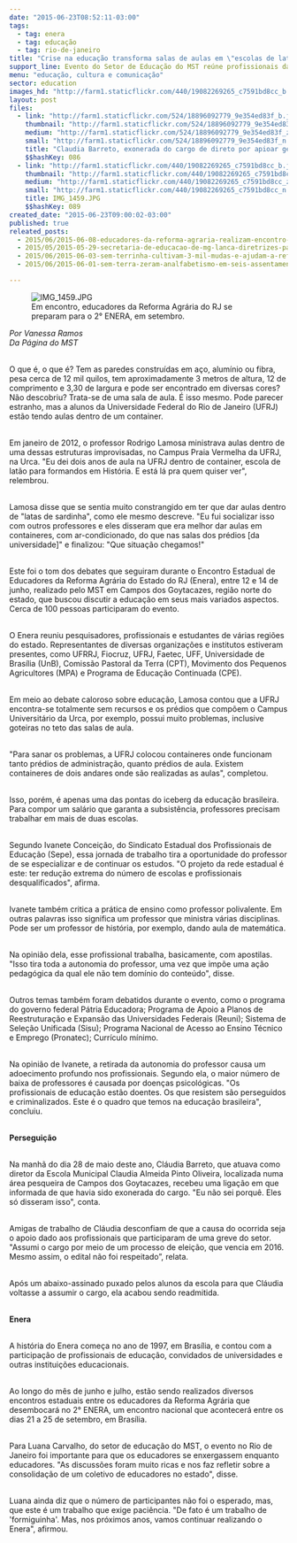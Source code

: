 ```yaml
---
date: "2015-06-23T08:52:11-03:00"
tags:
  - tag: enera
  - tag: educação
  - tag: rio-de-janeiro
title: "Crise na educação transforma salas de aulas em \"escolas de latão\""
support_line: Evento do Setor de Educação do MST reúne profissionais da área para a discussão de temas pertinentes ao campo .
menu: "educação, cultura e comunicação"
sector: education
images_hd: "http://farm1.staticflickr.com/440/19082269265_c7591bd8cc_b.jpg"
layout: post
files:
  - link: "http://farm1.staticflickr.com/524/18896092779_9e354ed83f_b.jpg"
    thumbnail: "http://farm1.staticflickr.com/524/18896092779_9e354ed83f_t.jpg"
    medium: "http://farm1.staticflickr.com/524/18896092779_9e354ed83f_z.jpg"
    small: "http://farm1.staticflickr.com/524/18896092779_9e354ed83f_n.jpg"
    title: "Claudia Barreto, exonerada do cargo de direto por apioar gereve dos professores..jpg"
    $$hashKey: 086
  - link: "http://farm1.staticflickr.com/440/19082269265_c7591bd8cc_b.jpg"
    thumbnail: "http://farm1.staticflickr.com/440/19082269265_c7591bd8cc_t.jpg"
    medium: "http://farm1.staticflickr.com/440/19082269265_c7591bd8cc_z.jpg"
    small: "http://farm1.staticflickr.com/440/19082269265_c7591bd8cc_n.jpg"
    title: IMG_1459.JPG
    $$hashKey: 089
created_date: "2015-06-23T09:00:02-03:00"
published: true
releated_posts:
  - 2015/06/2015-06-08-educadores-da-reforma-agraria-realizam-encontro-em-preparacao-ao-2-enera.md
  - 2015/05/2015-05-29-secretaria-de-educacao-de-mg-lanca-diretrizes-para-a-educacao-do-campo.md
  - 2015/06/2015-06-03-sem-terrinha-cultivam-3-mil-mudas-e-ajudam-a-reflorestar-assentamento.md
  - 2015/06/2015-06-01-sem-terra-zeram-analfabetismo-em-seis-assentamentos-na-bahia.md

---
```

<figure class="image"><img alt="IMG_1459.JPG" src="http://farm1.staticflickr.com/440/19082269265_c7591bd8cc_b.jpg" />
<figcaption>Em encontro, educadores da Reforma Agr&aacute;ria do RJ se preparam para o 2&deg; ENERA, em setembro.</figcaption>
</figure>

<p><em>Por Vanessa Ramos<br />
Da P&aacute;gina do MST</em></p>

<p><br />
O que &eacute;, o que &eacute;? Tem as paredes constru&iacute;das em a&ccedil;o, alum&iacute;nio ou fibra, pesa cerca de 12 mil quilos, tem aproximadamente 3 metros de altura, 12 de comprimento e 3,30 de largura e pode ser encontrado em diversas cores? N&atilde;o descobriu? Trata-se de uma sala de aula. &Eacute; isso mesmo. Pode parecer estranho, mas a alunos da Universidade Federal do Rio de Janeiro (UFRJ) est&atilde;o tendo aulas dentro de um container.</p>

<p><br />
Em janeiro de 2012, o professor Rodrigo Lamosa ministrava aulas dentro de uma dessas estruturas improvisadas, no Campus Praia Vermelha da UFRJ, na Urca. &quot;Eu dei dois anos de aula na UFRJ dentro de container, escola de lat&atilde;o para formandos em Hist&oacute;ria. E est&aacute; l&aacute; pra quem quiser ver&quot;, relembrou.</p>

<p><br />
Lamosa disse que se sentia muito constrangido em ter que dar aulas dentro de &quot;latas de sardinha&quot;, como ele mesmo descreve. &quot;Eu fui socializar isso com outros professores e eles disseram que era melhor dar aulas em containeres, com ar-condicionado, do que nas salas dos pr&eacute;dios [da universidade]&quot; e finalizou: &quot;Que situa&ccedil;&atilde;o chegamos!&quot;</p>

<p><br />
Este foi o tom dos debates que seguiram durante o Encontro Estadual de Educadores da Reforma Agr&aacute;ria do Estado do RJ (Enera), entre 12 e 14 de junho, realizado pelo MST em Campos dos Goytacazes, regi&atilde;o norte do estado, que buscou discutir a educa&ccedil;&atilde;o em seus mais variados aspectos. Cerca de 100 pessoas participaram do evento.</p>

<p><br />
O Enera reuniu pesquisadores, profissionais e estudantes de v&aacute;rias regi&otilde;es do estado. Representantes de diversas organiza&ccedil;&otilde;es e institutos estiveram presentes, como UFRRJ, Fiocruz, UFRJ, Faetec, UFF, Universidade de Bras&iacute;lia (UnB), Comiss&atilde;o Pastoral da Terra (CPT), Movimento dos Pequenos Agricultores (MPA) e Programa de Educa&ccedil;&atilde;o Continuada (CPE).</p>

<p><br />
Em meio ao debate caloroso sobre educa&ccedil;&atilde;o, Lamosa contou que a UFRJ encontra-se totalmente sem recursos e os pr&eacute;dios que comp&otilde;em o Campus Universit&aacute;rio da Urca, por exemplo, possui muito problemas, inclusive goteiras no teto das salas de aula.</p>

<p><br />
&quot;Para sanar os problemas, a UFRJ colocou containeres onde funcionam tanto pr&eacute;dios de administra&ccedil;&atilde;o, quanto pr&eacute;dios de aula. Existem containeres de dois andares onde s&atilde;o realizadas as aulas&quot;, completou.</p>

<p><br />
Isso, por&eacute;m, &eacute; apenas uma das pontas do iceberg da educa&ccedil;&atilde;o brasileira. Para compor um sal&aacute;rio que garanta a subsist&ecirc;ncia, professores precisam trabalhar em mais de duas escolas.</p>

<p><br />
Segundo Ivanete Concei&ccedil;&atilde;o, do Sindicato Estadual dos Profissionais de Educa&ccedil;&atilde;o (Sepe), essa jornada de trabalho tira a oportunidade do professor de se especializar e de continuar os estudos. &quot;O projeto da rede estadual &eacute; este: ter redu&ccedil;&atilde;o extrema do n&uacute;mero de escolas e profissionais desqualificados&quot;, afirma.</p>

<p><br />
Ivanete tamb&eacute;m critica a pr&aacute;tica de ensino como professor polivalente. Em outras palavras isso significa um professor que ministra v&aacute;rias disciplinas. Pode ser um professor de hist&oacute;ria, por exemplo, dando aula de matem&aacute;tica.</p>

<p><br />
Na opini&atilde;o dela, esse profissional trabalha, basicamente, com apostilas. &quot;Isso tira toda a autonomia do professor, uma vez que imp&otilde;e uma a&ccedil;&atilde;o pedag&oacute;gica da qual ele n&atilde;o tem dom&iacute;nio do conte&uacute;do&quot;, disse.</p>

<p><br />
Outros temas tamb&eacute;m foram debatidos durante o evento, como o programa do governo federal P&aacute;tria Educadora; Programa de Apoio a Planos de Reestrutura&ccedil;&atilde;o e Expans&atilde;o das Universidades Federais (Reuni); Sistema de Sele&ccedil;&atilde;o Unificada (Sisu); Programa Nacional de Acesso ao Ensino T&eacute;cnico e Emprego (Pronatec); Curr&iacute;culo m&iacute;nimo.</p>

<p><br />
Na opini&atilde;o de Ivanete, a retirada da autonomia do professor causa um adoecimento profundo nos profissionais. Segundo ela, o maior n&uacute;mero de baixa de professores &eacute; causada por doen&ccedil;as psicol&oacute;gicas. &quot;Os profissionais de educa&ccedil;&atilde;o est&atilde;o doentes. Os que resistem s&atilde;o perseguidos e criminalizados. Este &eacute; o quadro que temos na educa&ccedil;&atilde;o brasileira&quot;, concluiu.</p>

<p><br />
<strong>Persegui&ccedil;&atilde;o</strong></p>

<p><br />
Na manh&atilde; do dia 28 de maio deste ano, Cl&aacute;udia Barreto, que atuava como diretor da Escola Municipal Claudia Almeida Pinto Oliveira, localizada numa &aacute;rea pesqueira de Campos dos Goytacazes, recebeu uma liga&ccedil;&atilde;o em que informada de que havia sido exonerada do cargo. &quot;Eu n&atilde;o sei porqu&ecirc;. Eles s&oacute; disseram isso&quot;, conta.</p>

<p><br />
Amigas de trabalho de Cl&aacute;udia desconfiam de que a causa do ocorrida seja o apoio dado aos profissionais que participaram de uma greve do setor. &quot;Assumi o cargo por meio de um processo de elei&ccedil;&atilde;o, que vencia em 2016. Mesmo assim, o edital n&atilde;o foi respeitado&rdquo;, relata.</p>

<p><br />
Ap&oacute;s um abaixo-assinado puxado pelos alunos da escola para que Cl&aacute;udia voltasse a assumir o cargo, ela acabou sendo readmitida.</p>

<p><br />
<strong>Enera</strong></p>

<p><br />
A hist&oacute;ria do Enera come&ccedil;a no ano de 1997, em Bras&iacute;lia, e contou com a participa&ccedil;&atilde;o de profissionais de educa&ccedil;&atilde;o, convidados de universidades e outras institui&ccedil;&otilde;es educacionais.</p>

<p><br />
Ao longo do m&ecirc;s de junho e julho, est&atilde;o sendo realizados diversos encontros estaduais entre os educadores da Reforma Agr&aacute;ria que desembocar&aacute; no 2&deg; ENERA, um encontro nacional que acontecer&aacute; entre os dias 21 a 25 de setembro, em Bras&iacute;lia.</p>

<p><br />
Para Luana Carvalho, do setor de educa&ccedil;&atilde;o do MST, o evento no Rio de Janeiro foi importante para que os educadores se enxergassem enquanto educadores. &quot;As discuss&otilde;es foram muito ricas e nos faz refletir sobre a consolida&ccedil;&atilde;o de um coletivo de educadores no estado&quot;, disse.</p>

<p><br />
Luana ainda diz que o n&uacute;mero de participantes n&atilde;o foi o esperado, mas, que este &eacute; um trabalho que exige paci&ecirc;ncia. &quot;De fato &eacute; um trabalho de &#39;formiguinha&#39;. Mas, nos pr&oacute;ximos anos, vamos continuar realizando o Enera&quot;, afirmou.</p>
